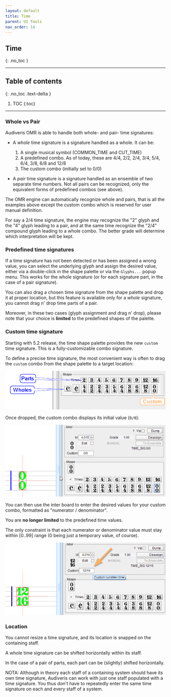 ```yaml
---
layout: default
title: Time
parent: UI Tools
nav_order: 14
---
```

## Time
{: .no_toc }


---

## Table of contents
{: .no_toc .text-delta }

1. TOC
{:toc}

---
### Whole vs Pair

Audiveris OMR is able to handle both whole- and pair- time signatures:

* A _whole_ time signature is a signature handled as a whole. It can be:

  1. A single musical symbol (COMMON_TIME and CUT_TIME)
  2. A predefined combo. As of today, these are 4/4, 2/2, 2/4, 3/4, 5/4, 6/4, 3/8, 6/8 and 12/8
  3. The custom combo (initially set to 0/0)

* A _pair_ time signature is a signature handled as an ensemble of two separate time numbers.
Not all pairs can be recognized, only the equivalent forms of predefined combos (see above).

The OMR engine can automatically recognize whole and pairs, that is all the examples above except
the custom combo which is reserved for user manual definition.

For say a 2/4 time signature, the engine may recognize the "2" glyph and the "4" glyph leading
to a pair, and at the same time recognize the "2/4" compound glyph leading to a whole combo.
The better grade will determine which interpretation will be kept.

### Predefined time signatures

If a time signature has not been detected or has been assigned a wrong value, you can select the
underlying glyph and assign the desired value, either via a double-click in the shape palette or
via the `Glyphs...` popup menu.
This works for the whole signature (or for each signature part, in the case of a pair signature).

You can also drag a chosen time signature from the shape palette and drop it at proper location,
but this feature is available only for a _whole_ signature, you cannot drag n' drop time parts
of a pair.

Moreover, in these two cases (glyph assignment and drag n' drop), please note that your choice is
**limited** to the predefined shapes of the palette.

### Custom time signature

Starting with 5.2 release, the time shape palette provides the new `custom` time signature.
This is a fully-customizable combo signature.

To define a precise time signature, the most convenient way is often to drag the `custom` combo
from the shape palette to a target location:

![](../assets/images/time_palette.png)

Once dropped, the custom combo displays its initial value (`0/0`):

![](../assets/images/time_custom_dropped.png)

You can then use the inter board to enter the desired values for your custom combo, formatted as
"numerator / denominator".

You are **no longer limited** to the predefined time values.

The only constraint is that each numerator or denominator value must stay within [0..99] range
(0 being just a temporary value, of course).


![](../assets/images/time_custom_filled.png)

### Location

You cannot resize a time signature, and its location is snapped on the containing staff.

A whole time signature can be shifted horizontally within its staff.

In the case of a pair of parts, each part can be (slightly) shifted horizontally.

NOTA: Although in theory each staff of a containing  system should have its own time signature,
Audiveris can work with just one staff populated with a time signature.
You thus don't have to repeatedly enter the same time signature on each and every staff of a
system.
